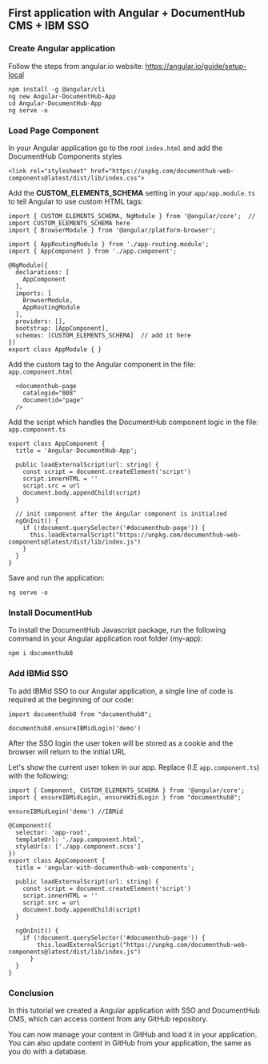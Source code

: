 ## First application with Angular + DocumentHub CMS + IBM SSO

### Create Angular application

Follow the steps from angular.io website: https://angular.io/guide/setup-local

```
npm install -g @angular/cli
ng new Angular-DocumentHub-App
cd Angular-DocumentHub-App
ng serve -o
```

### Load Page Component

In your Angular application go to the root ```index.html``` and add the DocumentHub Components styles
```
<link rel="stylesheet" href="https://unpkg.com/documenthub-web-components@latest/dist/lib/index.css">
```

Add the **CUSTOM_ELEMENTS_SCHEMA** setting in your ```app/app.module.ts``` to tell Angular to use custom HTML tags:

```
import { CUSTOM_ELEMENTS_SCHEMA, NgModule } from '@angular/core';  // import CUSTOM_ELEMENTS_SCHEMA here
import { BrowserModule } from '@angular/platform-browser';

import { AppRoutingModule } from './app-routing.module';
import { AppComponent } from './app.component';

@NgModule({
  declarations: [
    AppComponent
  ],
  imports: [
    BrowserModule,
    AppRoutingModule
  ],
  providers: [],
  bootstrap: [AppComponent],
  schemas: [CUSTOM_ELEMENTS_SCHEMA]  // add it here
})
export class AppModule { }
```

Add the custom tag to the Angular component in the file: ```app.component.html```
```
  <documenthub-page 
    catalogid="008"
    documentid="page"
  />
```

Add the script which handles the DocumentHub component logic in the file: ```app.component.ts```
```
export class AppComponent {
  title = 'Angular-DocumentHub-App';

  public loadExternalScript(url: string) {
    const script = document.createElement('script')
    script.innerHTML = ''
    script.src = url
    document.body.appendChild(script)
  }

  // init component after the Angular component is initialzed
  ngOnInit() {
    if (!document.querySelector('#documenthub-page')) {
      this.loadExternalScript("https://unpkg.com/documenthub-web-components@latest/dist/lib/index.js")
    }
  }
}
```

Save and run the application:

```
ng serve -o
```


### Install DocumentHub

To install the DocumentHub Javascript package, run the following command in your Angular application root folder (my-app):

```
npm i documenthub8
```

### Add IBMid SSO

To add IBMid SSO to our Angular application, a single line of code is required at the beginning of our code:

```
import documenthub8 from "documenthub8";

documenthub8.ensureIBMidLogin('demo')
```

After the SSO login the user token will be stored as a cookie and the browser will return to the initial URL

Let's show the current user token in our app. Replace (I.E ```app.component.ts```) with the following:

```
import { Component, CUSTOM_ELEMENTS_SCHEMA } from '@angular/core';
import { ensureIBMidLogin, ensureW3idLogin } from "documenthub8";

ensureIBMidLogin('demo') //IBMid

@Component({
  selector: 'app-root',
  templateUrl: './app.component.html',
  styleUrls: ['./app.component.scss']
})
export class AppComponent {
  title = 'angular-with-documenthub-web-components';

  public loadExternalScript(url: string) {
    const script = document.createElement('script')
    script.innerHTML = ''
    script.src = url
    document.body.appendChild(script)
  }

  ngOnInit() {
    if (!document.querySelector('#documenthub-page')) {
        this.loadExternalScript("https://unpkg.com/documenthub-web-components@latest/dist/lib/index.js")
      }
  }
}

```

### Conclusion

In this tutorial we created a Angular application with SSO and DocumentHub CMS, which can access content from any GitHub repository.

You can now manage your content in GitHub and load it in your application. You can also update content in GitHub from your application, the same as you do with a database.

